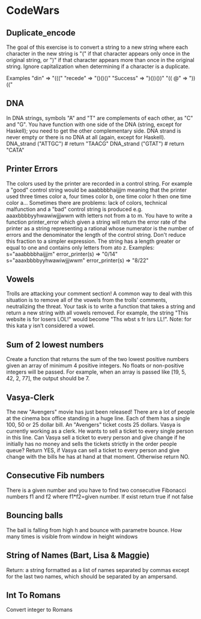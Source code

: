 # CodeWars

## Duplicate_encode
The goal of this exercise is to convert a string to a new string where each character in the new string is "(" if that character appears only once in the original string, or ")" if that character appears more than once in the original string. Ignore capitalization when determining if a character is a duplicate.

Examples
"din"      =>  "((("
"recede"   =>  "()()()"
"Success"  =>  ")())())"
"(( @"     =>  "))((" 

## DNA
In DNA strings, symbols "A" and "T" are complements of each other, as "C" and "G". You have function with one side of the DNA (string, except for Haskell); you need to get the other complementary side. DNA strand is never empty or there is no DNA at all (again, except for Haskell).
DNA_strand ("ATTGC") # return "TAACG"
DNA_strand ("GTAT") # return "CATA"

## Printer Errors
The colors used by the printer are recorded in a control string. For example a "good" control string would be aaabbbbhaijjjm meaning that the printer used three times color a, four times color b, one time color h then one time color a...
Sometimes there are problems: lack of colors, technical malfunction and a "bad" control string is produced e.g. aaaxbbbbyyhwawiwjjjwwm with letters not from a to m.
You have to write a function printer_error which given a string will return the error rate of the printer as a string representing a rational whose numerator is the number of errors and the denominator the length of the control string. Don't reduce this fraction to a simpler expression.
The string has a length greater or equal to one and contains only letters from ato z.
Examples: 
s="aaabbbbhaijjjm"
error_printer(s) => "0/14"
s="aaaxbbbbyyhwawiwjjjwwm"
error_printer(s) => "8/22"

## Vowels
Trolls are attacking your comment section!
A common way to deal with this situation is to remove all of the vowels from the trolls' comments, neutralizing the threat.
Your task is to write a function that takes a string and return a new string with all vowels removed.
For example, the string "This website is for losers LOL!" would become "Ths wbst s fr lsrs LL!".
Note: for this kata y isn't considered a vowel.

## Sum of 2 lowest numbers
Create a function that returns the sum of the two lowest positive numbers given an array of minimum 4 positive integers. No floats or non-positive integers will be passed. For example, when an array is passed like [19, 5, 42, 2, 77], the output should be 7.

## Vasya-Clerk
The new "Avengers" movie has just been released! There are a lot of people at the cinema box office standing in a huge line. Each of them has a single 100, 50 or 25 dollar bill. An "Avengers" ticket costs 25 dollars.
Vasya is currently working as a clerk. He wants to sell a ticket to every single person in this line.
Can Vasya sell a ticket to every person and give change if he initially has no money and sells the tickets strictly in the order people queue?
Return YES, if Vasya can sell a ticket to every person and give change with the bills he has at hand at that moment. Otherwise return NO.

## Consecutive Fib numbers
There is a given number and you have to find two consecutive Fibonacci numbers f1 and f2 where f1*f2=given number. If exist return true if not false

## Bouncing balls
The ball is falling from high h and bounce with parametre bounce. How many times is visible from window in height windows

## String of Names (Bart, Lisa & Maggie)
Return: a string formatted as a list of names separated by commas except for the last two names, which should be separated by an ampersand.

## Int To Romans
Convert integer to Romans
